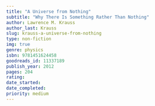 ```yaml
---
title: "A Universe from Nothing"
subtitle: "Why There Is Something Rather Than Nothing"
author: Lawrence M. Krauss
author_last: Krauss
slug: krauss-a-universe-from-nothing
type: non-fiction
img: true
genre: physics
isbn: 9781451624458
goodreads_id: 11337189
publish_year: 2012
pages: 204
rating: 
date_started:
date_completed:
priority: medium
---
```

